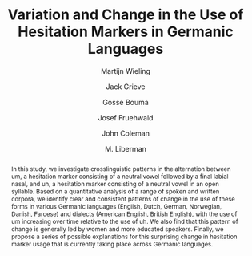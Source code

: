 ---
abstract: In this study, we investigate crosslinguistic patterns in the alternation
  between um, a hesitation marker consisting of a neutral vowel followed by a final
  labial nasal, and uh, a hesitation marker consisting of a neutral vowel in an open
  syllable. Based on a quantitative analysis of a range of spoken and written corpora,
  we identify clear and consistent patterns of change in the use of these forms in
  various Germanic languages (English, Dutch, German, Norwegian, Danish, Faroese)
  and dialects (American English, British English), with the use of um increasing
  over time relative to the use of uh. We also find that this pattern of change is
  generally led by women and more educated speakers. Finally, we propose a series
  of possible explanations for this surprising change in hesitation marker usage that
  is currently taking place across Germanic languages.
author:
- Martijn Wieling
- Jack Grieve
- Gosse Bouma
- Josef Fruehwald
- John Coleman
- M. Liberman
category: paper
doi: 10.1163/22105832-00602001
layout: publication
number: '2'
pages: 199--234
published: Language Dynamics and Change
tags:
- language change
- filled pauses
- hesitation markers
- corpus linguistics
- crosslinguistic change
title: Variation and Change in the Use of Hesitation Markers in Germanic Languages
volume: '6'
year: '2016'
---